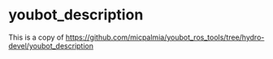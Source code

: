 youbot_description
==================

This is a copy of https://github.com/micpalmia/youbot_ros_tools/tree/hydro-devel/youbot_description
